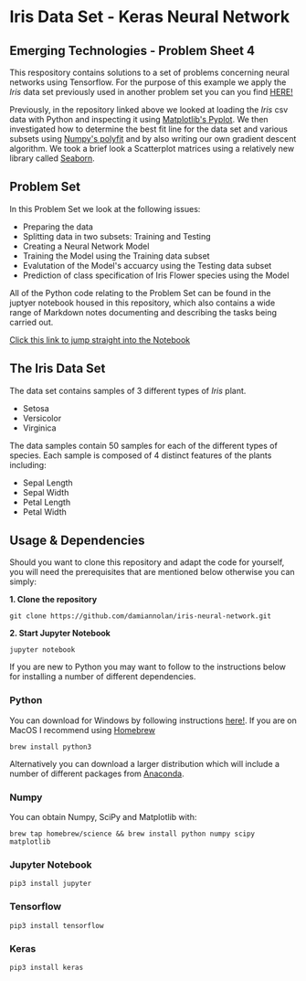 # Iris Data Set - Keras Neural Network

## Emerging Technologies - Problem Sheet 4

This respository contains solutions to a set of problems concerning neural networks using Tensorflow. For the purpose of
this example we apply the *Iris* data set previously used in another problem set you can you find
[HERE!](https://github.com/damiannolan/iris-data-set)

Previously, in the repository linked above we looked at loading the *Iris* csv data with Python and inspecting it using
[Matplotlib's Pyplot](https://matplotlib.org/users/pyplot_tutorial.html). We then investigated how to determine the best
fit line for the data set and various subsets using [Numpy's
polyfit](https://docs.scipy.org/doc/numpy-1.13.0/reference/generated/numpy.polyfit.html) and by also writing our own gradient descent algorithm. We took a brief look a Scatterplot matrices using a relatively new library called [Seaborn](https://seaborn.pydata.org/).

## Problem Set

In this Problem Set we look at the following issues:

- Preparing the data
- Splitting data in two subsets: Training and Testing
- Creating a Neural Network Model
- Training the Model using the Training data subset
- Evalutation of the Model's accuarcy using the Testing data subset
- Prediction of class specification of Iris Flower species using the Model

All of the Python code relating to the Problem Set can be found in the juptyer notebook housed in this repository, which also contains a wide range of Markdown notes documenting and describing the tasks being carried out.

[Click this link to jump straight into the
Notebook](https://github.com/damiannolan/iris-neural-network/blob/master/iris-neural-network.ipynb)

## The Iris Data Set

The data set contains samples of 3 different types of *Iris* plant.

- Setosa
- Versicolor
- Virginica

The data samples contain 50 samples for each of the different types of species. Each sample is composed of 4 distinct
features of the plants including:

- Sepal Length
- Sepal Width
- Petal Length
- Petal Width

## Usage & Dependencies

Should you want to clone this repository and adapt the code for yourself, you will need the prerequisites that are
mentioned below otherwise you can simply:

**1. Clone the repository**
```
git clone https://github.com/damiannolan/iris-neural-network.git
```

**2. Start Jupyter Notebook**
```
jupyter notebook
```

If you are new to Python you may want to follow to the instructions below for installing a number of different
dependencies.

### Python
You can download for Windows by following instructions [here!](https://docs.python.org/3/using/windows.html). If you are
on MacOS I recommend using [Homebrew](https://brew.sh/)

```
brew install python3
```

Alternatively you can download a larger distribution which will include a number of different packages from
[Anaconda](https://anaconda.org/anaconda/python).

### Numpy
You can obtain Numpy, SciPy and Matplotlib with:

```
brew tap homebrew/science && brew install python numpy scipy matplotlib
```

### Jupyter Notebook

```
pip3 install jupyter
```

### Tensorflow

```
pip3 install tensorflow
```

### Keras

```
pip3 install keras
```

